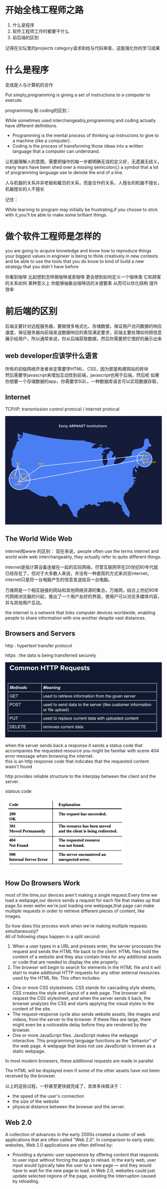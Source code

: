 # 开始全栈工程师之路  

1. 什么是程序  
2. 软件工程师工作时都要干什么  
3. 前后端的区别  

记得在论坛里的projiects category请求和给与代码审查，这能强化你的学习成果  

# 什么是程序  

变成是人与计算机的合作  

Put simply,programming is giving a set of instructions to a computer to execute.  

programming 和 coding的区别：  

While sometimes used interchangeably,programming and coding actually have different definitions.  
* Programming is the mental process of thinking up instrucions to give to a machine (like a computer).  
* Coding is the process of transforming those ideas into a written language that a computer can understand.  


让机器理解人的意图，需要把操作的每一步都明确无误的定义好，无遗漏无歧义，many tears have been
shed over a missing semicolon(;) a symbol that a lot of programming language use to denote the end
of a line.  

人与机器的关系并非老板和雇员的关系，而是合作的关系，人擅长的机器不擅长，机器擅长的人不擅长   

记住：  

While learning to program may initially be frustrating,if you choose to stick with it,you'll be able to 
make some brilliant things.  

# 做个软件工程师是怎样的  

you are going to acquire knowledge and know how to reproduce things   
your biggest values in engineer is being to think creatively in new contexts and be able to use the 
tools that you do know to kind of build a new strategy that you didn't have before   

你看到咖啡 比起想到怎样做咖啡或卖咖啡  更会想到如何定义一个咖啡类 它和顾客的关系如何 某种意义上 你能够抽象出咖啡店的关键要素 从而可以优化结构 提升效率  

# 前后端的区别  

后端主要针对远程服务器，要做很多格式化、存储数据，保证用户访问数据的响应速度，保证服务器向前端发送数据响应的表现满足要求，前端主要处理如何把信息展示给用户，所以通常来说，你从后端获取数据，然后你需要把它很好的展示出来  

## web developer应该学什么语言  

所有的初级网络开发者肯定需要学HTML、CSS，因为那是构建网站的砖块  
然后需要学javascript来增加互动性到前端，javascript也用于后端，然后呢
如果你想要一个存储数据的app，你需要学SQL，一种数据库语言可以实现数据存取，

## Internet

TCP/IP: transmission control protocal  / internet protocal  

![image-20220218164641741](https://raw.githubusercontent.com/lunnche/picgo-image/main/image-20220218164641741.png)

## The World Wide Web  

internet和www 的区别：
现在来说，people often use the terms internet and world wide web interchangeably,
they actually refer to quite different things.

 internet是指计算设备连接在一起的实际网络。尽管互联网早在20世纪80年代就已经存在了，但对于大多数人来说，并没有一种直观的方式来浏览internet。internet只是将一台电脑产生的信息发送给另一台电脑。

 万维网是一个相互链接的网站和其他网络资源的集合。万维网，结合上世纪90年代网络浏览器的兴起，推出了一个用户友好的界面，使用户可以浏览多媒体内容，并与其他用户互动。

 the internet is a network that links computer devices worldwide, enabling people to share information with one another despite vast distances.

## Browsers and Servers  

http : hypertext transfer protocol  

https : the data is being transferred securely 

![image-20220218170247225](https://raw.githubusercontent.com/lunnche/picgo-image/main/image-20220218170247225.png)

when the server sends back a response it sends a status code that accompanies the requested resource 
you might be familiar with scene 404 error message when browsing the internet.  
this is an http response code that indicates that the requested content wasn't found   

http provides reliable structure to the interplay between the client and the server .

statsus code 

![image-20220218171644121](https://raw.githubusercontent.com/lunnche/picgo-image/main/image-20220218171644121.png)

## How Do Browsers Work  

most of the time,our devices aren't making a single request.Every time we load a webpage,our device sends a request for each file that makes up that page.So even wehn we're just loading one webpage,that page can make multiple requests in order to retrieve different pieces of content, like images.  

So how does this process work when we're making multiple requests simultaneously?  
All of following steps happen in a split second:
1. When a user types in a URL and presses enter, the server processes the request and sends the HTML file back to the client. HTML files hold the content of a website and they also contain links for any additional assets or code that are needed to display the site properly.
2. The browser will begin to search for elements in the HTML file and it will start to make additional HTTP requests for any other external resources used by the HTML file. This often includes:
* One or more CSS stylesheets. CSS stands for cascading style sheets; CSS creates the style and layout of a web page. The browser will request the CSS stylesheet, and when the server sends it back, the browser analyzes the CSS and starts applying the visual styles to the content of the site.
* The request-response cycle also sends website assets, like images and videos, from the server to the browser. If these files are large, there might even be a noticeable delay before they are rendered by the browser.
* One or more JavaScript files. JavaScript makes the webpage interactive. This programming language functions as the “behavior” of the web page. A webpage that does not use JavaScript is known as a static webpage.

In most modern browsers, these additional requests are made in parallel

The HTML will be displayed even if some of the other assets have not been received by the browser.  

以上的这些过程，一秒甚至更快就完成了，具体多块取决于：
* the speed of the user's connection
* the size of the website
* physical distance between the browser and the server.  

## Web 2.0  

A collection of advances in the early 2000s created a cluster of web applications that are often called “Web 2.0”. In comparison to early static websites, Web 2.0 applications are often defined by:
* Providing a dynamic user experience by offering content that responds to user input without forcing the page to reload. In the early web, user input would typically take the user to a new page — and they would have to wait for the new page to load. In Web 2.0, websites could just update selected regions of the page, avoiding the interruption caused by reloading.


